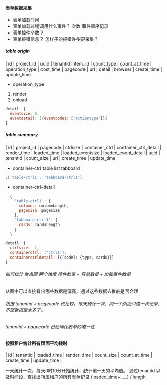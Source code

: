 #### 表单数据采集

- 表单加载时间
- 表单加载过程调用什么事件？ 次数 事件顺序记录
- 表单控件个数？
- 表单报错信息？ 怎样子的报错许多要采集？

##### table origin

| id | project_id | ucid | tenantid | item_id | count_type | count_at_time | operation_type | cost_time | pagecode | url | detail | browser | create_time | update_time

- operation_type

1. render
2. onload

```js
detail: {
  eventsize: 0,
  eventdetail: [{eventcode1: ['actiontype']}]
}
```

##### table summary

| id | project_id | pagecode | ctrlsize | container_ctrl | container_ctrl_detail | render_time | loaded_time | loaded_eventsize | loaded_event_detail | ucid | tenantid | count_size | url | create_time | update_time

- container-ctrl table list tabboard

```js
;['table-ctrl1', 'tabboard-ctrl1']
```

- container-ctrl-detail

```js
  {
    'table-ctrl1': {
      columns: columnLength,
      pagesize: pagesize
    },
    'tabboard-ctrl1': {
      cards: cardsLength
    }
  }
```

```js
detail: {
  ctrlsize:  1,
  containerctrl: ['ctrl1'],
  containerctrldetail: [{[code]: {type, cards}}]
}
```

###### 如何统计 散点图 两个维度 控件数量 + 容器数量 + 加载事件数量

从图中可以直接看出哪些数据是偏高，通过这些数据去推敲是否合理

###### 根据 tenantid + pagecode 做比较。每天统计一次，同一个页面只做一次记录，不然数据量太多了。

###### tenantid + pagecode 已经确保表单的唯一性

#### 按照租户统计所有页面平均耗时

| id | tenantid | loaded_time | render_time | count_size | count_at_time | create_time | update_time |

一天统计一次，每天0时10分开始统计，统计前一天的平均值。
通过tenantid 以及时间段，查找出所属租户的所有表单记录
(loaded_time+.....) / length